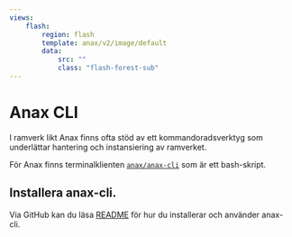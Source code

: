 ```yaml
---
views:
    flash:
        region: flash
        template: anax/v2/image/default
        data:
            src: ""
            class: "flash-forest-sub"
---
```

Anax CLI
==========================

I ramverk likt Anax finns ofta stöd av ett kommandoradsverktyg som underlättar hantering och instansiering av ramverket.

För Anax finns terminalklienten [`anax/anax-cli`](https://github.com/canax/anax-cli) som är ett bash-skript.



Installera anax-cli.
--------------------------

Via GitHub kan du läsa [README](https://github.com/canax/anax-cli/blob/master/README.md) för hur du installerar och använder anax-cli.
